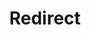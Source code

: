 ﻿---
layout: src/layouts/Redirect.astro
title: Redirect
redirect: https://octopus.com/docs/administration/upgrading/legacy/upgrading-from-octopus-1.6-2.6.5
pubDate:  2023-01-01
navSearch: false
navSitemap: false
navMenu: false
---
